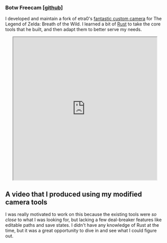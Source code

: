 ### Botw Freecam [[github]](https://github.com/tayydev/botw-freecam)

I developed and maintain a fork of etra0's [fantastic custom camera](https://github.com/etra0/botw-freecam) for The Legend of Zelda: Breath of the Wild.
I learned a bit of [Rust](https://www.rust-lang.org/) to take the core tools that he built, and then adapt them to better serve my needs.

<div style="width: 100%">
    <div style="display: flex; justify-content: center;">
        <iframe class="graphic" style="width: 90%" height="450" src="https://www.youtube.com/embed/t8j6uVliDqo" title="YouTube video player" allow="accelerometer; autoplay; clipboard-write; encrypted-media; gyroscope; picture-in-picture" allowfullscreen></iframe>
    </div>
</div>



## A video that I produced using my modified camera tools

I was really motivated to work on this because the existing tools were _so close_ to what I was looking for, but lacking a few deal-breaker features like editable paths and save states.
I didn't have any knowledge of Rust at the time, but it was a great opportunity to dive in and see what I could figure out.
